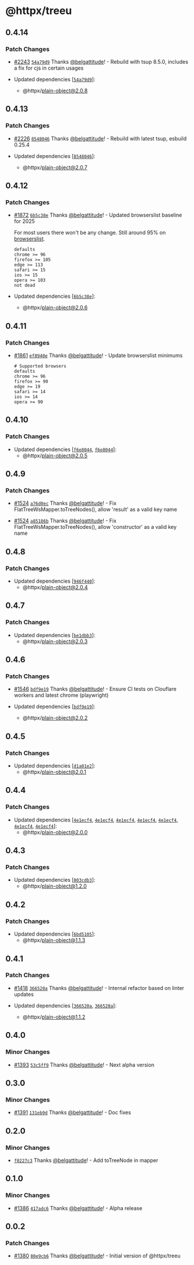 # @httpx/treeu

## 0.4.14

### Patch Changes

- [#2243](https://github.com/belgattitude/httpx/pull/2243) [`54a79d9`](https://github.com/belgattitude/httpx/commit/54a79d9c530da590f634011ece54e83755ca6d6a) Thanks [@belgattitude](https://github.com/belgattitude)! - Rebuild with tsup 8.5.0, includes a fix for cjs in certain usages

- Updated dependencies [[`54a79d9`](https://github.com/belgattitude/httpx/commit/54a79d9c530da590f634011ece54e83755ca6d6a)]:
  - @httpx/plain-object@2.0.8

## 0.4.13

### Patch Changes

- [#2226](https://github.com/belgattitude/httpx/pull/2226) [`8548046`](https://github.com/belgattitude/httpx/commit/8548046e58bed76f2e54c709acf92817316783a4) Thanks [@belgattitude](https://github.com/belgattitude)! - Rebuild with latest tsup, esbuild 0.25.4

- Updated dependencies [[`8548046`](https://github.com/belgattitude/httpx/commit/8548046e58bed76f2e54c709acf92817316783a4)]:
  - @httpx/plain-object@2.0.7

## 0.4.12

### Patch Changes

- [#1872](https://github.com/belgattitude/httpx/pull/1872) [`6b5c38e`](https://github.com/belgattitude/httpx/commit/6b5c38eda03d541c62a1cdf9ba298be5b75087e1) Thanks [@belgattitude](https://github.com/belgattitude)! - Updated browserslist baseline for 2025

  For most users there won't be any change.
  Still around 95% on [browserslist](https://browserslist.dev/?q=ZGVmYXVsdHMsIGNocm9tZSA%2BPSA5NiwgZmlyZWZveCA%2BPSAxMDUsIGVkZ2UgPj0gMTEzLCBzYWZhcmkgPj0gMTUsIGlvcyA%2BPSAxNSwgb3BlcmEgPj0gMTAzLCBub3QgZGVhZA%3D%3D).

  ```
  defaults
  chrome >= 96
  firefox >= 105
  edge >= 113
  safari >= 15
  ios >= 15
  opera >= 103
  not dead
  ```

- Updated dependencies [[`6b5c38e`](https://github.com/belgattitude/httpx/commit/6b5c38eda03d541c62a1cdf9ba298be5b75087e1)]:
  - @httpx/plain-object@2.0.6

## 0.4.11

### Patch Changes

- [#1861](https://github.com/belgattitude/httpx/pull/1861) [`ef8940e`](https://github.com/belgattitude/httpx/commit/ef8940ec444138720cf043784fdbac030ddfeb3c) Thanks [@belgattitude](https://github.com/belgattitude)! - Update browserslist minimums

  ```
  # Supported browsers
  defaults
  chrome >= 96
  firefox >= 90
  edge >= 19
  safari >= 14
  ios >= 14
  opera >= 90
  ```

## 0.4.10

### Patch Changes

- Updated dependencies [[`f6e8044`](https://github.com/belgattitude/httpx/commit/f6e80441c4c231aa3c754a19dfb2ef740f10876b), [`f6e8044`](https://github.com/belgattitude/httpx/commit/f6e80441c4c231aa3c754a19dfb2ef740f10876b)]:
  - @httpx/plain-object@2.0.5

## 0.4.9

### Patch Changes

- [#1524](https://github.com/belgattitude/httpx/pull/1524) [`a76d0ec`](https://github.com/belgattitude/httpx/commit/a76d0ec782f3483de13f9a626e59488fbdfecb38) Thanks [@belgattitude](https://github.com/belgattitude)! - Fix FlatTreeWsMapper.toTreeNodes(), allow 'result' as a valid key name

- [#1524](https://github.com/belgattitude/httpx/pull/1524) [`a85186b`](https://github.com/belgattitude/httpx/commit/a85186bffb0f5a615e65e2c05f919b182d23ad80) Thanks [@belgattitude](https://github.com/belgattitude)! - Fix FlatTreeWsMapper.toTreeNodes(), allow 'constructor' as a valid key name

## 0.4.8

### Patch Changes

- Updated dependencies [[`946f440`](https://github.com/belgattitude/httpx/commit/946f4400576ccc72f1b3c9fa140e84ea82e0e997)]:
  - @httpx/plain-object@2.0.4

## 0.4.7

### Patch Changes

- Updated dependencies [[`be1dbb3`](https://github.com/belgattitude/httpx/commit/be1dbb30bca671124f91de5714aadfc0a46789a0)]:
  - @httpx/plain-object@2.0.3

## 0.4.6

### Patch Changes

- [#1546](https://github.com/belgattitude/httpx/pull/1546) [`bdf9e19`](https://github.com/belgattitude/httpx/commit/bdf9e19d11bc66b9b7279da8f292a889f0acbffa) Thanks [@belgattitude](https://github.com/belgattitude)! - Ensure CI tests on Clouflare workers and latest chrome (playwright)

- Updated dependencies [[`bdf9e19`](https://github.com/belgattitude/httpx/commit/bdf9e19d11bc66b9b7279da8f292a889f0acbffa)]:
  - @httpx/plain-object@2.0.2

## 0.4.5

### Patch Changes

- Updated dependencies [[`d1a01e2`](https://github.com/belgattitude/httpx/commit/d1a01e2af290f9f5bc0f2357773616b39a9e048d)]:
  - @httpx/plain-object@2.0.1

## 0.4.4

### Patch Changes

- Updated dependencies [[`4e1ecf4`](https://github.com/belgattitude/httpx/commit/4e1ecf4088664896e0d43ee765efa6f6b270054b), [`4e1ecf4`](https://github.com/belgattitude/httpx/commit/4e1ecf4088664896e0d43ee765efa6f6b270054b), [`4e1ecf4`](https://github.com/belgattitude/httpx/commit/4e1ecf4088664896e0d43ee765efa6f6b270054b), [`4e1ecf4`](https://github.com/belgattitude/httpx/commit/4e1ecf4088664896e0d43ee765efa6f6b270054b), [`4e1ecf4`](https://github.com/belgattitude/httpx/commit/4e1ecf4088664896e0d43ee765efa6f6b270054b), [`4e1ecf4`](https://github.com/belgattitude/httpx/commit/4e1ecf4088664896e0d43ee765efa6f6b270054b), [`4e1ecf4`](https://github.com/belgattitude/httpx/commit/4e1ecf4088664896e0d43ee765efa6f6b270054b)]:
  - @httpx/plain-object@2.0.0

## 0.4.3

### Patch Changes

- Updated dependencies [[`003cdb3`](https://github.com/belgattitude/httpx/commit/003cdb3f4e0ff00970ac00b56659a47a30f7358f)]:
  - @httpx/plain-object@1.2.0

## 0.4.2

### Patch Changes

- Updated dependencies [[`6bd5105`](https://github.com/belgattitude/httpx/commit/6bd5105190e290b84417a8b8fe535b3a3df9816b)]:
  - @httpx/plain-object@1.1.3

## 0.4.1

### Patch Changes

- [#1418](https://github.com/belgattitude/httpx/pull/1418) [`366520a`](https://github.com/belgattitude/httpx/commit/366520abbc4c8161fc42bc241f73338d262d8045) Thanks [@belgattitude](https://github.com/belgattitude)! - Internal refactor based on linter updates

- Updated dependencies [[`366520a`](https://github.com/belgattitude/httpx/commit/366520abbc4c8161fc42bc241f73338d262d8045), [`366520a`](https://github.com/belgattitude/httpx/commit/366520abbc4c8161fc42bc241f73338d262d8045)]:
  - @httpx/plain-object@1.1.2

## 0.4.0

### Minor Changes

- [#1393](https://github.com/belgattitude/httpx/pull/1393) [`53c5ff9`](https://github.com/belgattitude/httpx/commit/53c5ff9d242d47ca2d225ee9653b727c73f83be8) Thanks [@belgattitude](https://github.com/belgattitude)! - Next alpha version

## 0.3.0

### Minor Changes

- [#1391](https://github.com/belgattitude/httpx/pull/1391) [`131eb9d`](https://github.com/belgattitude/httpx/commit/131eb9dcad6cbde78831e42ff1cfcbde63cb6ace) Thanks [@belgattitude](https://github.com/belgattitude)! - Doc fixes

## 0.2.0

### Minor Changes

- [`f0227c3`](https://github.com/belgattitude/httpx/commit/f0227c3adedb22431a97f8e01b7b97c39e3108e7) Thanks [@belgattitude](https://github.com/belgattitude)! - Add toTreeNode in mapper

## 0.1.0

### Minor Changes

- [#1386](https://github.com/belgattitude/httpx/pull/1386) [`417adc6`](https://github.com/belgattitude/httpx/commit/417adc6537eb4679da576a1fb10d7fc6061bfd68) Thanks [@belgattitude](https://github.com/belgattitude)! - Alpha release

## 0.0.2

### Patch Changes

- [#1380](https://github.com/belgattitude/httpx/pull/1380) [`80e9cb6`](https://github.com/belgattitude/httpx/commit/80e9cb67c253ce41627ad41ab03a536864c179db) Thanks [@belgattitude](https://github.com/belgattitude)! - Initial version of @httpx/treeu
